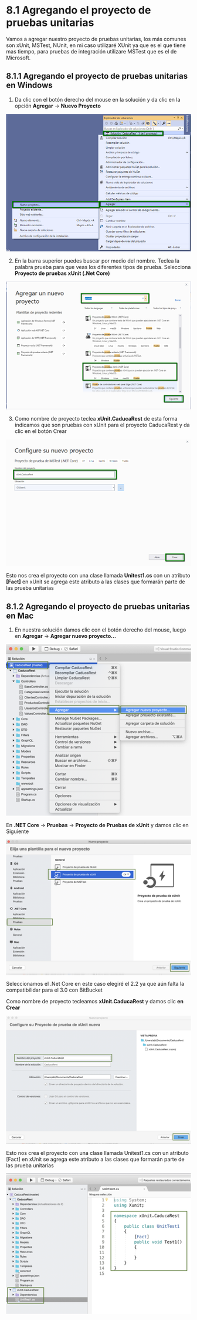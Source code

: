 # 8.1 Agregando el proyecto de pruebas unitarias

Vamos a agregar nuestro proyecto de pruebas unitarias, los más comunes son xUnit, MSTest, NUnit, en mi caso utilizaré XUnit ya que es el que tiene mas tiempo, para pruebas de integración utilizare MSTest que es el de Microsoft.

## 8.1.1 Agregando el proyecto de pruebas unitarias en Windows

1. Da clic con el botón derecho del mouse en la solución y da clic en la opción **Agregar** -&gt; **Nuevo Proyecto**

![](../.gitbook/assets/image%20%2893%29.png)

2. En la barra superior puedes buscar por medio del nombre. Teclea la palabra prueba para que veas los diferentes tipos de prueba. Selecciona **Proyecto de pruebas xUnit \(.Net Core\)**

![](../.gitbook/assets/image%20%28225%29.png)

3. Como nombre de proyecto teclea **xUnit.CaducaRest** de esta forma indicamos que son pruebas con xUnit para el proyecto CaducaRest y da clic en el botón Crear

![](../.gitbook/assets/image%20%28403%29.png)

Esto nos crea el proyecto con una clase llamada **Unitest1.cs** con un atributo **\[Fact\]** en xUnit se agrega este atributo a las clases que formarán parte de las prueba unitarias

## 8.1.2 Agregando el proyecto de pruebas unitarias en Mac

1. En nuestra solución damos clic con el botón derecho del mouse, luego en **Agregar** -&gt; **Agregar nuevo proyecto...**

![](../.gitbook/assets/image%20%28182%29.png)

En **.NET Core** -&gt; **Pruebas** -&gt; **Proyecto de Pruebas de xUnit** y damos clic en Siguiente

![](../.gitbook/assets/image%20%28373%29.png)

Seleccionamos el .Net Core en este caso elegiré el 2.2 ya que aún falta la compatibilidar para el 3.0 con BitBucket

Como nombre de proyecto tecleamos **xUnit.CaducaRest** y damos clic **en Crear**

![](../.gitbook/assets/image%20%28198%29.png)

Esto nos crea el proyecto con una clase llamada Unitest1.cs con un atributo \[Fact\] en xUnit se agrega este atributo a las clases que formarán parte de las prueba unitarias

![](../.gitbook/assets/image%20%2897%29.png)

